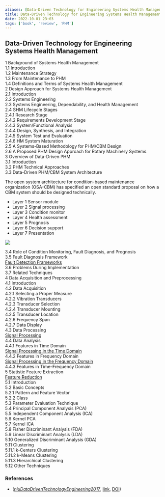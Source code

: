 ```yaml
---
aliases: [Data-Driven Technology for Engineering Systems Health Management]
title: Data-Driven Technology for Engineering Systems Health Management
date: 2022-10-01 23:03
tags: ['book', 'review', 'PHM']
---
```


## Data-Driven Technology for Engineering Systems Health Management

1 Background of Systems Health Management  
1.1 Introduction  
1.2 Maintenance Strategy  
1.3 From Maintenance to PHM  
1.4 Definitions and Terms of Systems Health Management  
2 Design Approach for Systems Health Management  
2.1 Introduction  
2.2 Systems Engineering  
2.3 Systems Engineering, Dependability, and Health Management  
2.4 SHM Lifecycle Stages  
2.4.1 Research Stage  
2.4.2 Requirements Development Stage  
2.4.3 System/Functional Analysis  
2.4.4 Design, Synthesis, and Integration  
2.4.5 System Test and Evaluation  
2.4.6 HM System Maturation  
2.5 A Systems-Based Methodology for PHM/CBM Design  
2.6 A Proposed PHM Design Approach for Rotary Machinery Systems  
3 Overview of Data-Driven PHM  
3.1 Introduction  
3.2 PHM Technical Approaches  
3.3 Data-Driven PHM/CBM System Architecture

The open system architecture for condition-based maintenance organization (OSA-CBM) has specified an open standard proposal on how a CBM system should be designed technically.

- Layer 1 Sensor module
- Layer 2 Signal processing
- Layer 3 Condition monitor
- Layer 4 Health assessment
- Layer 5 Prognosis
- Layer 6 Decision support
- Layer 7 Presentation

![](https://i.imgur.com/0fxiOLp.png)

3.4 Role of Condition Monitoring, Fault Diagnosis, and Prognosis  
3.5 Fault Diagnosis Framework  
[Fault Detection Frameworks](../PHM/fault-detection-framework.md)  
3.6 Problems During Implementation  
3.7 Related Techniques  
4 Data Acquisition and Preprocessing  
4.1 Introduction  
4.2 Data Acquisition  
4.2.1 Selecting a Proper Measure  
4.2.2 Vibration Transducers  
4.2.3 Transducer Selection  
4.2.4 Transducer Mounting  
4.2.5 Transducer Location  
4.2.6 Frequency Span  
4.2.7 Data Display  
4.3 Data Processing  
[Signal Processing](../signal-processing/signal-processing.md)  
4.4 Data Analysis  
4.4.1 Features in Time Domain  
[Signal Processing in the Time Domain](../signal-processing/signal-processing-time.md)  
4.4.2 Features in Frequency Domain  
[Signal Processing in the Frequency Domain](../signal-processing/signal-processing-frequency.md)  
4.4.3 Features in Time–Frequency Domain  
5 Statistic Feature Extraction  
[Feature Reduction](../signal-processing/feature-reduction.md)  
5.1 Introduction  
5.2 Basic Concepts  
5.2.1 Pattern and Feature Vector  
5.2.2 Class  
5.3 Parameter Evaluation Technique  
5.4 Principal Component Analysis (PCA)  
5.5 Independent Component Analysis (ICA)  
5.6 Kernel PCA  
5.7 Kernel ICA  
5.8 Fisher Discriminant Analysis (FDA)  
5.9 Linear Discriminant Analysis (LDA)  
5.10 Generalized Discriminant Analysis (GDA)  
5.11 Clustering  
5.11.1 k-Centers Clustering  
5.11.2 k-Means Clustering  
5.11.3 Hierarchical Clustering  
5.12 Other Techniques

### References

- (_[niuDataDrivenTechnologyEngineering2017](zotero://select/library/items/AQ6U3GGX)_, [link](http://link.springer.com/10.1007/978-981-10-2032-2), [DOI](https://doi.org/))
